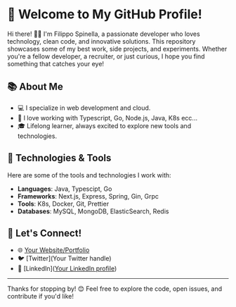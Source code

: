 # 🚀 Welcome to My GitHub Profile!

Hi there! 🙋‍♂️ I'm Filippo Spinella, a passionate developer who loves technology, clean code, and innovative solutions. This repository showcases some of my best work, side projects, and experiments. Whether you're a fellow developer, a recruiter, or just curious, I hope you find something that catches your eye!

## 📚 About Me

- 💻 I specialize in web development and cloud.
- 🔧 I love working with Typescript, Go, Node.js, Java, K8s ecc...
- 🎓 Lifelong learner, always excited to explore new tools and technologies.

## 🚀 Technologies & Tools

Here are some of the tools and technologies I work with:

- **Languages**: Java, Typescipt, Go 
- **Frameworks**: Next.js, Express, Spring, Gin, Grpc
- **Tools**: K8s, Docker, Git, Prettier
- **Databases**: MySQL, MongoDB, ElasticSearch, Redis

## 👥 Let's Connect!

- 🌐 [Your Website/Portfolio](https://www.spinny.dev)
- 🐦 [Twitter](Your Twitter handle)
- 💼 [LinkedIn]([Your LinkedIn profile](https://www.linkedin.com/in/filippo-spinella/))
---

Thanks for stopping by! 😊 Feel free to explore the code, open issues, and contribute if you'd like!
